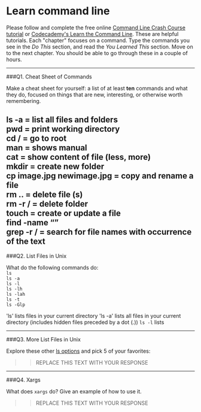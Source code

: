 # Learn command line

Please follow and complete the free online [Command Line Crash Course
tutorial](https://web.archive.org/web/20160708171659/http://cli.learncodethehardway.org/book/) or [Codecademy's Learn the Command Line](https://www.codecademy.com/learn/learn-the-command-line). These are helpful tutorials. Each "chapter" focuses on a command. Type the commands you see in the _Do This_ section, and read the _You Learned This_ section. Move on to the next chapter. You should be able to go through these in a couple of hours.

---

###Q1.  Cheat Sheet of Commands  

Make a cheat sheet for yourself: a list of at least **ten** commands and what they do, focused on things that are new, interesting, or otherwise worth remembering.

ls -a = list all files and folders  
pwd = print working directory  
cd / = go to root  
man <command> = shows manual   
cat <fileName> = show content of file (less, more)  
mkdir = create new folder  
cp image.jpg newimage.jpg = copy and rename a file  
rm <fileName> .. = delete file (s)  
rm -r <foldername>/ = delete folder  
touch <fileName> = create or update a file  
find -name “<fileName>”  
grep -r <text> <folderName>/ = search for file names with occurrence of the text  
---

###Q2.  List Files in Unix   

What do the following commands do:  
`ls`  
`ls -a`  
`ls -l`  
`ls -lh`  
`ls -lah`  
`ls -t`  
`ls -Glp`  

'ls' lists files in your current directory
'ls -a' lists all files in your current directory (includes hidden files preceded by a dot (.))
`ls -l` lists

---

###Q3.  More List Files in Unix  

Explore these other [ls options](http://www.techonthenet.com/unix/basic/ls.php) and pick 5 of your favorites:

> > REPLACE THIS TEXT WITH YOUR RESPONSE

---

###Q4.  Xargs   

What does `xargs` do? Give an example of how to use it.

> > REPLACE THIS TEXT WITH YOUR RESPONSE

 

